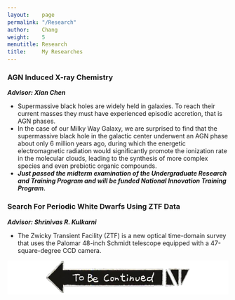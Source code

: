 ```yaml
---
layout:    page
permalink: "/Research"
author:    Chang
weight:    5
menutitle: Research
title:     My Researches
---
```

### AGN Induced X-ray Chemistry

***Advisor: Xian Chen***
- Supermassive black holes are widely held in galaxies. To reach their current masses they must have experienced episodic accretion, that is AGN phases.
- In the case of our Milky Way Galaxy, we are surprised to find that the supermassive black hole in the galactic center underwent an AGN phase about only 6 million years ago, during which the energetic electromagnetic radiation would significantly promote the ionization rate in the molecular clouds, leading to the synthesis of more complex species and even prebiotic organic compounds.
- ***Just passed the midterm examination of the Undergraduate Research and Training Program and will be funded National Innovation Training Program.***



### Search For Periodic White Dwarfs Using ZTF Data

***Advisor: Shrinivas R. Kulkarni***
- The Zwicky Transient Facility (ZTF) is a new optical time-domain survey that uses the Palomar 48-inch Schmidt telescope equipped with a 47-square-degree CCD camera.

![](../assets/To_be_continued.jpg)
